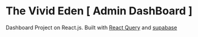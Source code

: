 # The Vivid Eden [ Admin DashBoard ]

Dashboard Project on React.js. Built with [React Query](https://tanstack.com/query/latest/docs/framework/react/overview) and [supabase](https://supabase.com/)
